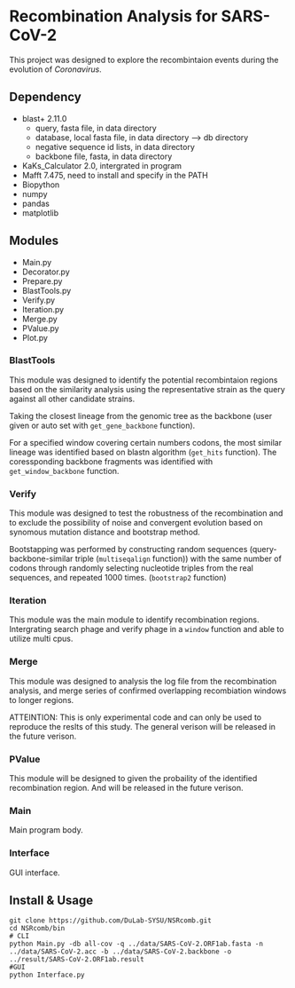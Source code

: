 # Recombination Analysis for SARS-CoV-2

This project was designed to explore the recombintaion events during the evolution of *Coronavirus*.

## Dependency

- blast+ 2.11.0
  - query, fasta file, in data directory
  - database, local fasta file, in data directory --> db directory
  - negative sequence id lists, in data directory
  - backbone file, fasta, in data directory
- KaKs_Calculator 2.0, intergrated in program
- Mafft 7.475, need to install and specify in the PATH
- Biopython
- numpy
- pandas
- matplotlib

## Modules

- Main.py
- Decorator.py
- Prepare.py
- BlastTools.py
- Verify.py
- Iteration.py
- Merge.py
- PValue.py
- Plot.py

### BlastTools

This module was designed to identify the potential recombintaion regions based on the similarity analysis using the representative strain as the query against all other candidate strains.  

Taking the closest lineage from the genomic tree as the backbone (user given or auto set with `get_gene_backbone` function).  

For a specified window covering certain numbers codons, the most similar lineage was identified based on blastn algorithm (`get_hits` function). The coressponding backbone fragments was identified with `get_window_backbone` function.  

### Verify

This module was designed to test the robustness of the recombination and to exclude the possibility of noise and convergent evolution based on synomous mutation distance and bootstrap method.  

Bootstapping was performed by constructing random sequences (query-backbone-similar triple (`multiseqalign` function)) with the same number of codons through randomly selecting nucleotide triples from the real sequences, and repeated 1000 times. (`bootstrap2` function)  

### Iteration

This module was the main module to identify recombination regions. Intergrating search phage and verify phage in a `window` function and able to utilize multi cpus.

### Merge

This module was designed to analysis the log file from the recombination analysis, and merge series of confirmed overlapping recombiation windows to longer regions.  

ATTEINTION: This is only experimental code and can only be used to reproduce the reslts of this study. The general verison will be released in the future verison.  

### PValue

This module will be designed to given the probaility of the identified recombination region. And will be released in the future verison.  

### Main

Main program body.  

### Interface

GUI interface.  

## Install & Usage

``` shell
git clone https://github.com/DuLab-SYSU/NSRcomb.git
cd NSRcomb/bin
# CLI
python Main.py -db all-cov -q ../data/SARS-CoV-2.ORF1ab.fasta -n ../data/SARS-CoV-2.acc -b ../data/SARS-CoV-2.backbone -o ../result/SARS-CoV-2.ORF1ab.result
#GUI
python Interface.py
```

